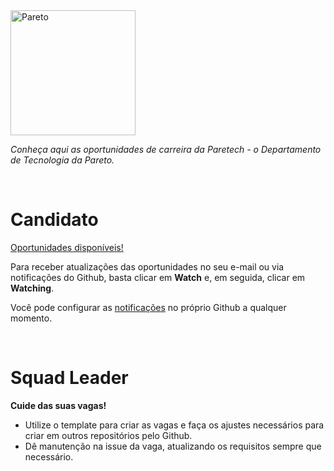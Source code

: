 <img src="https://pareto.io/wp-content/uploads/2021/08/Pareto_Logo_White-1.png" width="200" alt="Pareto">


_Conheça aqui as oportunidades de carreira da Paretech - o Departamento de Tecnologia da Pareto._

<br/>


# Candidato

[Oportunidades disponíveis!](https://github.com/paretogroup/carreira-dev/issues)

Para receber atualizações das oportunidades no seu e-mail ou via notificações do Github, basta clicar em **Watch** e, em seguida, clicar em **Watching**. 

Você pode configurar as [notificações](https://github.com/settings/notifications) no próprio Github a qualquer momento.

<br/>

# Squad Leader

__Cuide das suas vagas!__

- Utilize o template para criar as vagas e faça os ajustes necessários para criar em outros repositórios pelo Github. 
- Dê manutenção na issue da vaga, atualizando os requisitos sempre que necessário.

